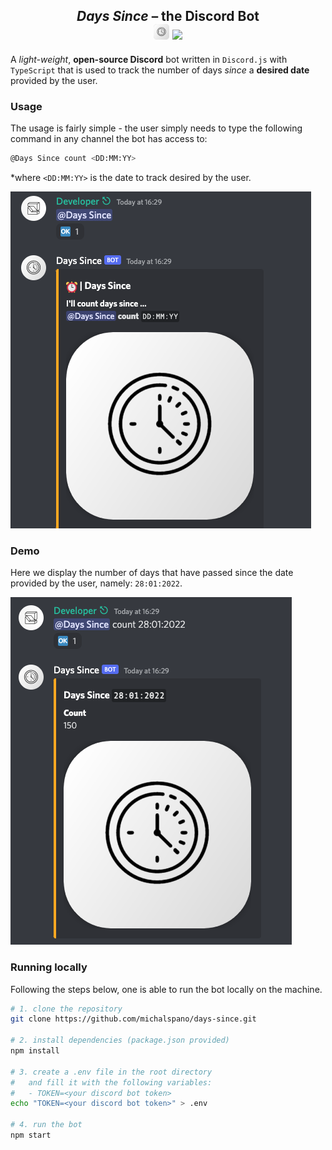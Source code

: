 <h2 align="center">
    <i>Days Since</i> – the Discord Bot
    <br>
    <img src="assets/timer.png" width="25px" height="25px" alt="logo"/>
    <a href="https://discord.com/api/oauth2/authorize?client_id=990906101644005426&permissions=59456&scope=bot">
        <img src="https://img.shields.io/badge/Add%20to%20your%20server-7289DA?style=for-the-badge&logo=discord&logoColor=white"/>
    </a>
</h2>

A _light-weight_, __open-source Discord__ bot written in `Discord.js` with `TypeScript` that is used to track the number of days _since_ a **desired date** provided by the user.

### Usage

The usage is fairly simple - the user simply needs to type the following command in any channel the bot has access to:

```sh
@Days Since count <DD:MM:YY>
```
\*where `<DD:MM:YY>` is the date to track desired by the user.

![Bot usage](assets/usage.png)

### Demo

Here we display the number of days that have passed since the date provided by the user, namely: `28:01:2022`.

![Bot demo](assets/demo.png)

### Running locally

Following the steps below, one is able to run the bot locally on the machine.

```sh
# 1. clone the repository
git clone https://github.com/michalspano/days-since.git

# 2. install dependencies (package.json provided)
npm install

# 3. create a .env file in the root directory
#   and fill it with the following variables:
#   - TOKEN=<your discord bot token>
echo "TOKEN=<your discord bot token>" > .env

# 4. run the bot
npm start
```

<!-- Links and references -->
[discord-shield]: https://img.shields.io/badge/Add%20to%20your%20server-7289DA?style=for-the-badge&logo=discord&logoColor=white
[discord-url]: https://discord.com/api/oauth2/authorize?client_id=990906101644005426&permissions=59456&scope=bot

